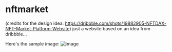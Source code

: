 # nftmarket
(credits for the design idea: https://dribbble.com/shots/19882905-NFTDAX-NFT-Market-Platform-Website)
just a website based on an idea from dribbble...


Here's the sample image:
![image](https://github.com/SukhdevThukral/nftmarket/assets/71145016/bf17cfba-afe1-472a-9929-9007fe8b74dc)
